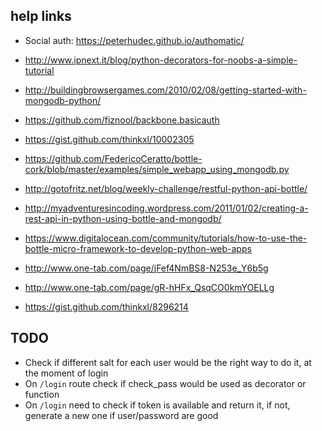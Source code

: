 ## help links

- Social auth: https://peterhudec.github.io/authomatic/

- http://www.ipnext.it/blog/python-decorators-for-noobs-a-simple-tutorial
- http://buildingbrowsergames.com/2010/02/08/getting-started-with-mongodb-python/
- https://github.com/fiznool/backbone.basicauth
- https://gist.github.com/thinkxl/10002305
- https://github.com/FedericoCeratto/bottle-cork/blob/master/examples/simple_webapp_using_mongodb.py 
- http://gotofritz.net/blog/weekly-challenge/restful-python-api-bottle/
- http://myadventuresincoding.wordpress.com/2011/01/02/creating-a-rest-api-in-python-using-bottle-and-mongodb/
- https://www.digitalocean.com/community/tutorials/how-to-use-the-bottle-micro-framework-to-develop-python-web-apps

- http://www.one-tab.com/page/jFef4NmBS8-N253e_Y6b5g
- http://www.one-tab.com/page/gR-hHFx_QsqCO0kmYOELLg

- https://gist.github.com/thinkxl/8296214

## TODO

- Check if different salt for each user would be the right way to do it, at the moment of login 
- On `/login` route check if check_pass would be used as decorator or function
- On `/login` need to check if token is available and return it, if not, generate a new one if user/password are good
